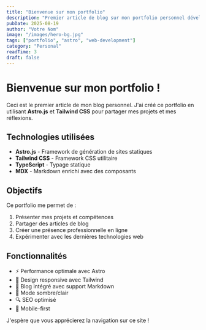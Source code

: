 ```yaml
---
title: "Bienvenue sur mon portfolio"
description: "Premier article de blog sur mon portfolio personnel développé avec Astro"
pubDate: 2025-08-19
author: "Votre Nom"
image: "/images/hero-bg.jpg"
tags: ["portfolio", "astro", "web-development"]
category: "Personal"
readTime: 3
draft: false
---
```


# Bienvenue sur mon portfolio !

Ceci est le premier article de mon blog personnel. J'ai créé ce portfolio en utilisant **Astro.js** et **Tailwind CSS** pour partager mes projets et mes réflexions.

## Technologies utilisées

- **Astro.js** - Framework de génération de sites statiques
- **Tailwind CSS** - Framework CSS utilitaire
- **TypeScript** - Typage statique
- **MDX** - Markdown enrichi avec des composants

## Objectifs

Ce portfolio me permet de :

1. Présenter mes projets et compétences
2. Partager des articles de blog
3. Créer une présence professionnelle en ligne
4. Expérimenter avec les dernières technologies web

## Fonctionnalités

- ⚡ Performance optimale avec Astro
- 🎨 Design responsive avec Tailwind
- 📝 Blog intégré avec support Markdown
- 🌙 Mode sombre/clair
- 🔍 SEO optimisé
- 📱 Mobile-first

J'espère que vous apprécierez la navigation sur ce site !
